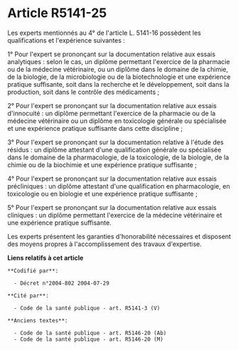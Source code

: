 # Article R5141-25

Les experts mentionnés au 4° de l'article L. 5141-16 possèdent les qualifications et l'expérience suivantes :

1° Pour l'expert se prononçant sur la documentation relative aux essais analytiques : selon le cas, un diplôme permettant
l'exercice de la pharmacie ou de la médecine vétérinaire, ou un diplôme dans le domaine de la chimie, de la biologie, de la
microbiologie ou de la biotechnologie et une expérience pratique suffisante, soit dans la recherche et le développement, soit
dans la production, soit dans le contrôle des médicaments ;

2° Pour l'expert se prononçant sur la documentation relative aux essais d'innocuité : un diplôme permettant l'exercice de la
pharmacie ou de la médecine vétérinaire ou un diplôme en toxicologie générale ou spécialisée et une expérience pratique
suffisante dans cette discipline ;

3° Pour l'expert se prononçant sur la documentation relative à l'étude des résidus : un diplôme attestant d'une qualification
générale ou spécialisée dans le domaine de la pharmacologie, de la toxicologie, de la biologie, de la chimie ou de la
biochimie et une expérience pratique suffisante ;

4° Pour l'expert se prononçant sur la documentation relative aux essais précliniques : un diplôme attestant d'une
qualification en pharmacologie, en toxicologie ou en biologie et une expérience pratique suffisante ;

5° Pour l'expert se prononçant sur la documentation relative aux essais cliniques : un diplôme permettant l'exercice de la
médecine vétérinaire et une expérience pratique suffisante.

Les experts présentent les garanties d'honorabilité nécessaires et disposent des moyens propres à l'accomplissement des
travaux d'expertise.

**Liens relatifs à cet article**

	**Codifié par**:

	  - Décret n°2004-802 2004-07-29

	**Cité par**:

	  - Code de la santé publique - art. R5141-3 (V)

	**Anciens textes**:

	  - Code de la santé publique - art. R5146-20 (Ab)
	  - Code de la santé publique - art. R5146-20 (M)
